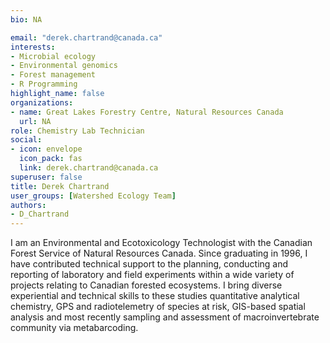 ```yaml
--- 
bio: NA

email: "derek.chartrand@canada.ca"
interests:
- Microbial ecology
- Environmental genomics
- Forest management
- R Programming
highlight_name: false
organizations:
- name: Great Lakes Forestry Centre, Natural Resources Canada
  url: NA
role: Chemistry Lab Technician
social:
- icon: envelope
  icon_pack: fas
  link: derek.chartrand@canada.ca
superuser: false
title: Derek Chartrand
user_groups: [Watershed Ecology Team]
authors:
- D_Chartrand
---
```






I am an Environmental and Ecotoxicology Technologist with the Canadian Forest Service of Natural Resources Canada.  Since graduating in 1996, I have contributed technical support to the planning, conducting and reporting of laboratory and field experiments within a wide variety of projects relating to Canadian forested ecosystems.  I bring diverse experiential and technical skills to these studies quantitative analytical chemistry, GPS and radiotelemetry of species at risk, GIS-based spatial analysis and most recently sampling and assessment of macroinvertebrate community via metabarcoding.


